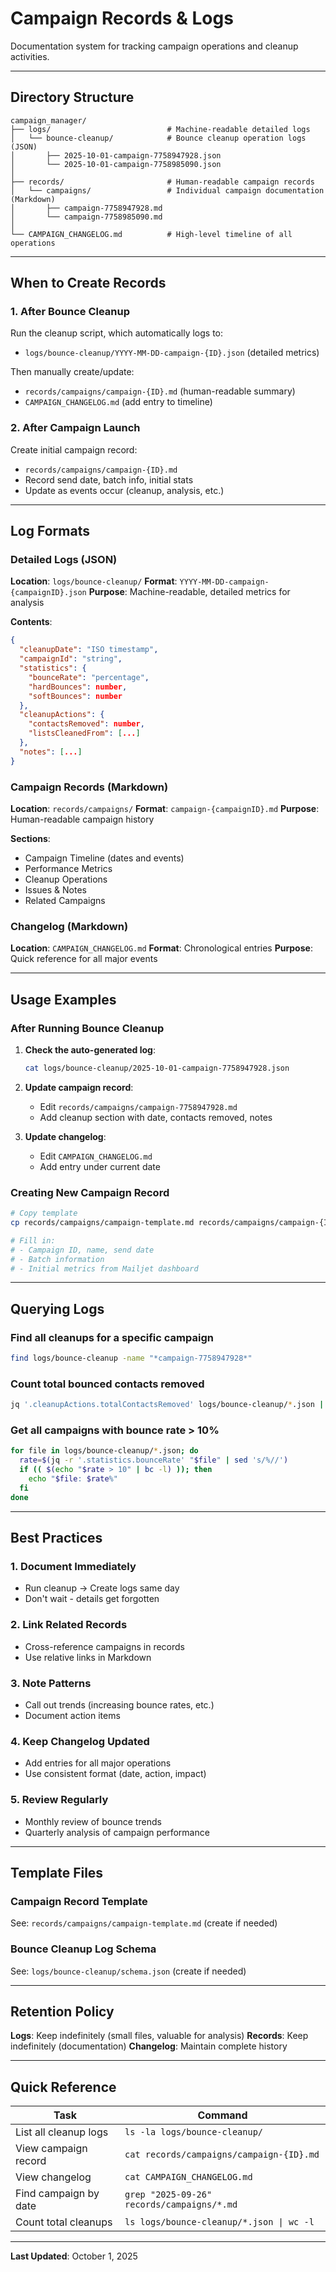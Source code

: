# Campaign Records & Logs

Documentation system for tracking campaign operations and cleanup activities.

---

## Directory Structure

```
campaign_manager/
├── logs/                          # Machine-readable detailed logs
│   └── bounce-cleanup/            # Bounce cleanup operation logs (JSON)
│       ├── 2025-10-01-campaign-7758947928.json
│       └── 2025-10-01-campaign-7758985090.json
│
├── records/                       # Human-readable campaign records
│   └── campaigns/                 # Individual campaign documentation (Markdown)
│       ├── campaign-7758947928.md
│       └── campaign-7758985090.md
│
└── CAMPAIGN_CHANGELOG.md          # High-level timeline of all operations
```

---

## When to Create Records

### 1. **After Bounce Cleanup**
Run the cleanup script, which automatically logs to:
- `logs/bounce-cleanup/YYYY-MM-DD-campaign-{ID}.json` (detailed metrics)

Then manually create/update:
- `records/campaigns/campaign-{ID}.md` (human-readable summary)
- `CAMPAIGN_CHANGELOG.md` (add entry to timeline)

### 2. **After Campaign Launch**
Create initial campaign record:
- `records/campaigns/campaign-{ID}.md`
- Record send date, batch info, initial stats
- Update as events occur (cleanup, analysis, etc.)

---

## Log Formats

### Detailed Logs (JSON)
**Location**: `logs/bounce-cleanup/`
**Format**: `YYYY-MM-DD-campaign-{campaignID}.json`
**Purpose**: Machine-readable, detailed metrics for analysis

**Contents**:
```json
{
  "cleanupDate": "ISO timestamp",
  "campaignId": "string",
  "statistics": {
    "bounceRate": "percentage",
    "hardBounces": number,
    "softBounces": number
  },
  "cleanupActions": {
    "contactsRemoved": number,
    "listsCleanedFrom": [...]
  },
  "notes": [...]
}
```

### Campaign Records (Markdown)
**Location**: `records/campaigns/`
**Format**: `campaign-{campaignID}.md`
**Purpose**: Human-readable campaign history

**Sections**:
- Campaign Timeline (dates and events)
- Performance Metrics
- Cleanup Operations
- Issues & Notes
- Related Campaigns

### Changelog (Markdown)
**Location**: `CAMPAIGN_CHANGELOG.md`
**Format**: Chronological entries
**Purpose**: Quick reference for all major events

---

## Usage Examples

### After Running Bounce Cleanup

1. **Check the auto-generated log**:
   ```bash
   cat logs/bounce-cleanup/2025-10-01-campaign-7758947928.json
   ```

2. **Update campaign record**:
   - Edit `records/campaigns/campaign-7758947928.md`
   - Add cleanup section with date, contacts removed, notes

3. **Update changelog**:
   - Edit `CAMPAIGN_CHANGELOG.md`
   - Add entry under current date

### Creating New Campaign Record

```bash
# Copy template
cp records/campaigns/campaign-template.md records/campaigns/campaign-{ID}.md

# Fill in:
# - Campaign ID, name, send date
# - Batch information
# - Initial metrics from Mailjet dashboard
```

---

## Querying Logs

### Find all cleanups for a specific campaign
```bash
find logs/bounce-cleanup -name "*campaign-7758947928*"
```

### Count total bounced contacts removed
```bash
jq '.cleanupActions.totalContactsRemoved' logs/bounce-cleanup/*.json | paste -sd+ | bc
```

### Get all campaigns with bounce rate > 10%
```bash
for file in logs/bounce-cleanup/*.json; do
  rate=$(jq -r '.statistics.bounceRate' "$file" | sed 's/%//')
  if (( $(echo "$rate > 10" | bc -l) )); then
    echo "$file: $rate%"
  fi
done
```

---

## Best Practices

### 1. **Document Immediately**
- Run cleanup → Create logs same day
- Don't wait - details get forgotten

### 2. **Link Related Records**
- Cross-reference campaigns in records
- Use relative links in Markdown

### 3. **Note Patterns**
- Call out trends (increasing bounce rates, etc.)
- Document action items

### 4. **Keep Changelog Updated**
- Add entries for all major operations
- Use consistent format (date, action, impact)

### 5. **Review Regularly**
- Monthly review of bounce trends
- Quarterly analysis of campaign performance

---

## Template Files

### Campaign Record Template
See: `records/campaigns/campaign-template.md` (create if needed)

### Bounce Cleanup Log Schema
See: `logs/bounce-cleanup/schema.json` (create if needed)

---

## Retention Policy

**Logs**: Keep indefinitely (small files, valuable for analysis)
**Records**: Keep indefinitely (documentation)
**Changelog**: Maintain complete history

---

## Quick Reference

| Task | Command |
|------|---------|
| List all cleanup logs | `ls -la logs/bounce-cleanup/` |
| View campaign record | `cat records/campaigns/campaign-{ID}.md` |
| View changelog | `cat CAMPAIGN_CHANGELOG.md` |
| Find campaign by date | `grep "2025-09-26" records/campaigns/*.md` |
| Count total cleanups | `ls logs/bounce-cleanup/*.json \| wc -l` |

---

**Last Updated**: October 1, 2025
